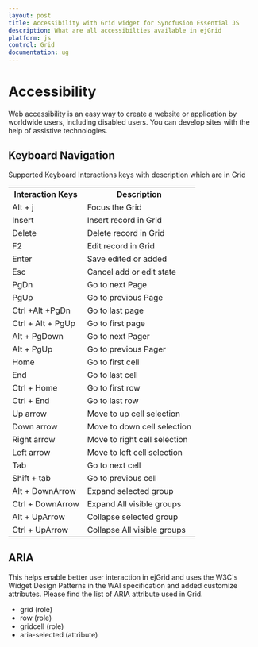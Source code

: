 ```yaml
---
layout: post
title: Accessibility with Grid widget for Syncfusion Essential JS
description: What are all accessibilties available in ejGrid
platform: js
control: Grid
documentation: ug
---
```

# Accessibility

Web accessibility is an easy way to create a website or application by worldwide users, including disabled users. You can develop sites with the help of assistive technologies.

## Keyboard Navigation

Supported Keyboard Interactions keys with description which are in Grid

<table>
<tr>
<th>
Interaction Keys</th><th>
Description</th></tr>
<tr>
<td>
Alt + j</td><td>
Focus the Grid</td></tr>
<tr>
<td>
Insert</td><td>
Insert record in Grid</td></tr>
<tr>
<td>
Delete</td><td>
Delete record in Grid</td></tr>
<tr>
<td>
F2</td><td>
Edit record in Grid</td></tr>
<tr>
<td>
Enter </td><td>
Save edited or added </td></tr>
<tr>
<td>
Esc</td><td>
Cancel add or edit state</td></tr>
<tr>
<td>
PgDn</td><td>
Go to next Page</td></tr>
<tr>
<td>
PgUp</td><td>
Go to previous Page</td></tr>
<tr>
<td>
Ctrl +Alt +PgDn</td><td>
Go to last page</td></tr>
<tr>
<td>
Ctrl + Alt + PgUp</td><td>
Go to first page </td></tr>
<tr>
<td>
Alt + PgDown</td><td>
Go to next Pager</td></tr>
<tr>
<td>
Alt + PgUp</td><td>
Go to previous Pager</td></tr>
<tr>
<td>
Home</td><td>
Go to first cell</td></tr>
<tr>
<td>
End</td><td>
Go to last cell</td></tr>
<tr>
<td>
Ctrl + Home</td><td>
Go to first row</td></tr>
<tr>
<td>
Ctrl + End</td><td>
Go to last row</td></tr>
<tr>
<td>
Up arrow</td><td>
Move to up cell selection</td></tr>
<tr>
<td>
Down arrow</td><td>
Move to down cell selection</td></tr>
<tr>
<td>
Right arrow</td><td>
Move to right cell selection</td></tr>
<tr>
<td>
Left arrow</td><td>
Move to left cell selection</td></tr>
<tr>
<td>
Tab</td><td>
Go to next cell</td></tr>
<tr>
<td>
Shift + tab</td><td>
Go to previous cell</td></tr>
<tr>
<td>
Alt + DownArrow</td><td>
Expand selected group</td></tr>
<tr>
<td>
Ctrl + DownArrow</td><td>
Expand All visible groups</td></tr>
<tr>
<td>
Alt + UpArrow</td><td>
Collapse selected group</td></tr>
<tr>
<td>
Ctrl + UpArrow</td><td>
Collapse All visible groups</td></tr>
</table>



## ARIA

This helps enable better user interaction in ejGrid and uses the W3C's Widget Design Patterns in the WAI specification and added customize attributes. Please find the list of ARIA attribute used in Grid.

* grid (role)
* row (role)
* gridcell (role)
* aria-selected (attribute)


